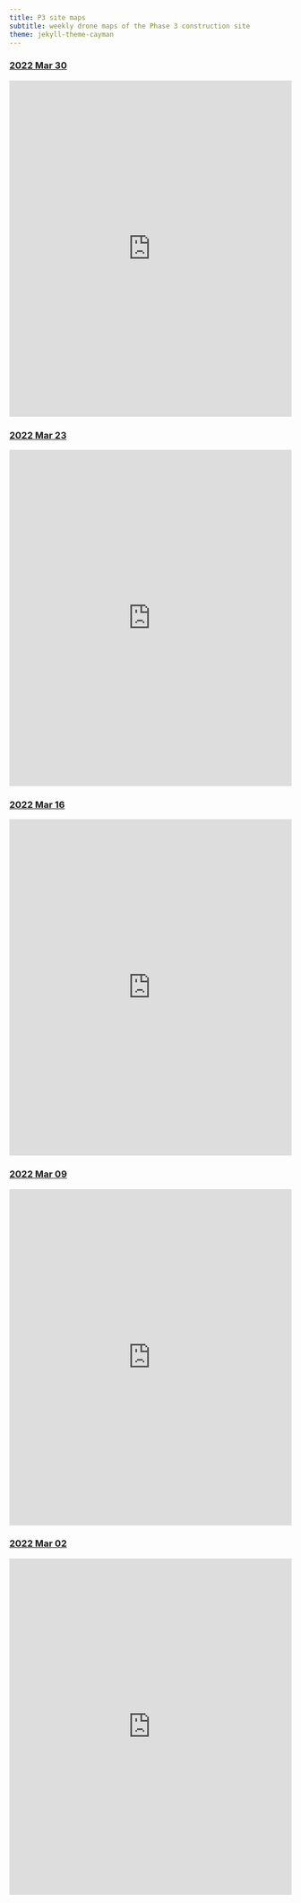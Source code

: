```yaml
---
title: P3 site maps
subtitle: weekly drone maps of the Phase 3 construction site
theme: jekyll-theme-cayman
---
```


### [2022 Mar 30](https://www.mapsmadeeasy.com/maps/public/2df1a878e51c403387fa1b1381b5ee68/)
<iframe src="https://www.mapsmadeeasy.com/maps/public/2df1a878e51c403387fa1b1381b5ee68" scrolling="no" title="2022 March 30 map" width="100%" height="600" frameBorder ="0"></iframe>

### [2022 Mar 23](https://www.mapsmadeeasy.com/maps/public/879d88bb65f8456badbfd4a4abfef784/)
<iframe src="https://www.mapsmadeeasy.com/maps/public/879d88bb65f8456badbfd4a4abfef784" scrolling="no" title="2022 March 23 map" width="100%" height="600" frameBorder ="0"></iframe>

### [2022 Mar 16](https://www.mapsmadeeasy.com/maps/public/36c19a73dd644870a53d6526ce734194/)
<iframe src="https://www.mapsmadeeasy.com/maps/public/36c19a73dd644870a53d6526ce734194" scrolling="no" title="2022 March 16 map" width="100%" height="600" frameBorder ="0"></iframe>

### [2022 Mar 09](https://www.mapsmadeeasy.com/maps/public/12a28cbe8e3b4e4799b4986b480dd059/)
<iframe src="https://www.mapsmadeeasy.com/maps/public/12a28cbe8e3b4e4799b4986b480dd059" scrolling="no" title="2022 March 09 map" width="100%" height="600" frameBorder ="0"></iframe>

### [2022 Mar 02](https://www.mapsmadeeasy.com/maps/public/2ec78f7cdd6f40608f21b72b2c7e63c6/)
<iframe src="https://www.mapsmadeeasy.com/maps/public/2ec78f7cdd6f40608f21b72b2c7e63c6" scrolling="no" title="2022 March 09 map" width="100%" height="600" frameBorder ="0"></iframe>

